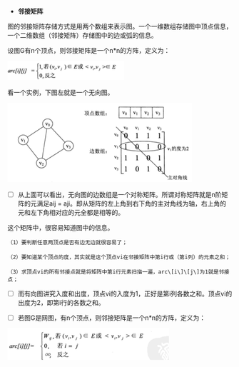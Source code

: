 * **邻接矩阵**

图的邻接矩阵存储方式是用两个数组来表示图。一个一维数组存储图中顶点信息，一个二维数组（邻接矩阵）存储图中的边或弧的信息。

设图G有n个顶点，则邻接矩阵是一个n\*n的方阵，定义为：

![](/assets/26548237_1359358455QE9d.png)

看一个实例，下图左就是一个无向图。

![](/assets/26548237_1359358505GMa9.png)

* [ ] 从上面可以看出，无向图的边数组是一个对称矩阵。所谓对称矩阵就是n阶矩阵的元满足aij = aji。即从矩阵的左上角到右下角的主对角线为轴，右上角的元和左下角相对应的元全都是相等的。

这个矩阵中，很容易知道图中的信息。

```
（1）要判断任意两顶点是否有边无边就很容易了；

（2）要知道某个顶点的度，其实就是这个顶点vi在邻接矩阵中第i行或（第i列）的元素之和；

（3）求顶点vi的所有邻接点就是将矩阵中第i行元素扫描一遍，arc\[i\]\[j\]为1就是邻接点；
```

* [ ] 而有向图讲究入度和出度，顶点vi的入度为1，正好是第i列各数之和。顶点vi的出度为2，即第i行的各数之和。

* [ ] 若图G是网图，有n个顶点，则邻接矩阵是一个n\*n的方阵，定义为：

![](/assets/26548237_1359358929SkA2.png)



